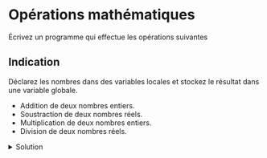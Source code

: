 # Opérations mathématiques

Écrivez un programme qui effectue les opérations suivantes

Indication
----------
Déclarez les nombres dans des variables locales et stockez le résultat dans une variable globale.

- Addition de deux nombres entiers.
- Soustraction de deux nombres réels.
- Multiplication de deux nombres entiers.
- Division de deux nombres réels.

<details>
<summary>Solution</summary>

~~~cpp

int res_int;
float res_float;

int main() {

    int a = 5, b = 3;
    float c = 7.5, d = 2.5;

	res_int = a + b;
	res_int = c - d;

	res_float = a * b;
	res_float = c / d;

    return 0;
}

~~~
</details>
